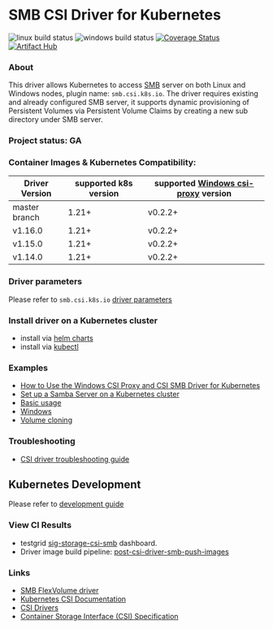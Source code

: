 # SMB CSI Driver for Kubernetes
![linux build status](https://github.com/kubernetes-csi/csi-driver-smb/actions/workflows/linux.yaml/badge.svg)
![windows build status](https://github.com/kubernetes-csi/csi-driver-smb/actions/workflows/windows.yaml/badge.svg)
[![Coverage Status](https://coveralls.io/repos/github/kubernetes-csi/csi-driver-smb/badge.svg?branch=master)](https://coveralls.io/github/kubernetes-csi/csi-driver-smb?branch=master)
[![Artifact Hub](https://img.shields.io/endpoint?url=https://artifacthub.io/badge/repository/csi-driver-smb)](https://artifacthub.io/packages/search?repo=csi-driver-smb)

### About
This driver allows Kubernetes to access [SMB](https://wiki.wireshark.org/SMB) server on both Linux and Windows nodes, plugin name: `smb.csi.k8s.io`. The driver requires existing and already configured SMB server, it supports dynamic provisioning of Persistent Volumes via Persistent Volume Claims by creating a new sub directory under SMB server.

### Project status: GA

### Container Images & Kubernetes Compatibility:
|Driver Version | supported k8s version | supported [Windows csi-proxy](https://github.com/kubernetes-csi/csi-proxy) version |
|---------------|-----------------------|-------------------------------------|
|master branch  | 1.21+                 | v0.2.2+                             |
|v1.16.0        | 1.21+                 | v0.2.2+                             |
|v1.15.0        | 1.21+                 | v0.2.2+                             |
|v1.14.0        | 1.21+                 | v0.2.2+                             |

### Driver parameters
Please refer to `smb.csi.k8s.io` [driver parameters](./docs/driver-parameters.md)

### Install driver on a Kubernetes cluster
 - install via [helm charts](./charts)
 - install via [kubectl](./docs/install-smb-csi-driver.md)
 
### Examples
 - [How to Use the Windows CSI Proxy and CSI SMB Driver for Kubernetes](https://www.phillipsj.net/posts/how-to-use-the-windows-csi-proxy-and-csi-smb-driver-for-kubernetes/)
 - [Set up a Samba Server on a Kubernetes cluster](./deploy/example/smb-provisioner/)
 - [Basic usage](./deploy/example/e2e_usage.md)
 - [Windows](./deploy/example/windows)
 - [Volume cloning](./deploy/example/cloning)

### Troubleshooting
 - [CSI driver troubleshooting guide](./docs/csi-debug.md) 

## Kubernetes Development
Please refer to [development guide](./docs/csi-dev.md)

### View CI Results
 - testgrid [sig-storage-csi-smb](https://testgrid.k8s.io/sig-storage-csi-other) dashboard.
 - Driver image build pipeline: [post-csi-driver-smb-push-images](https://testgrid.k8s.io/sig-storage-image-build#post-csi-driver-smb-push-images)

### Links
 - [SMB FlexVolume driver](https://github.com/Azure/kubernetes-volume-drivers/tree/master/flexvolume/smb)
 - [Kubernetes CSI Documentation](https://kubernetes-csi.github.io/docs/)
 - [CSI Drivers](https://github.com/kubernetes-csi/drivers)
 - [Container Storage Interface (CSI) Specification](https://github.com/container-storage-interface/spec)
